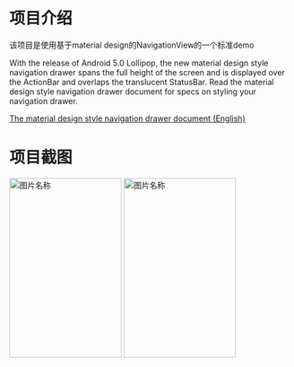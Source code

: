 项目介绍
=======

该项目是使用基于material design的NavigationView的一个标准demo

With the release of Android 5.0 Lollipop, the new material design style navigation drawer spans the full height of the screen and is displayed over the ActionBar and overlaps the translucent StatusBar. Read the material design style navigation drawer document for specs on styling your navigation drawer.

[The material design style navigation drawer document (English)](http://www.google.com/design/spec/patterns/navigation-drawer.html)


项目截图
=======

<img src="https://github.com/picksomething/DrawerLayout/blob/master/screenshot-1.png" width = "200" height = "320" alt="图片名称" align=center />    <img src="https://github.com/picksomething/DrawerLayout/blob/master/screenshot-2.png" width = "200" height = "320" alt="图片名称" align=center />
